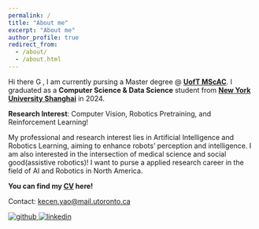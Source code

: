 ```yaml
---
permalink: /
title: "About me"
excerpt: "About me"
author_profile: true
redirect_from: 
  - /about/
  - /about.html
---
```

<!-- 

<img align="right" src="../images/img.jpeg" alt="Photo" style="width: 210px; border-radius: 10px; padding: 8px 8px 8px 8px"/> -->

Hi there <img src='https://github-production-user-asset-6210df.s3.amazonaws.com/24524555/238178097-766d336d-b87d-44ba-807c-c51de2bc6b4d.gif' alt='GIF示例' style='width: auto; height: 1em;'>, I am currently pursing a Master degree @ [**UofT MScAC**](https://mscac.utoronto.ca/). I graduated as a **Computer Science & Data Science** student from [**New York University Shanghai**](https://shanghai.nyu.edu/) in 2024.

**Research Interest**: Computer Vision, Robotics Pretraining, and Reinforcement Learning!

My professional and research interest lies in Artificial Intelligence and Robotics Learning, aiming to enhance robots’ perception and intelligence. I am also interested in the intersection of medical science and social good(assistive robotics)! I want to purse a applied research career in the field of AI and Robotics in North America.

**You can find my [CV](./cv) here!**

Contact: [kecen.yao@mail.utoronto.ca](mailto:kecen.yao@mail.utoronto.ca)


<a href="https://github.com/KecenYao" target="_blank">
<img src='https://img.shields.io/badge/github-%2324292e.svg?&style=for-the-badge&logo=github&logoColor=white' alt='github' style='margin-bottom: 5px;' />
</a>
<!-- <a href="https://twitter.com/KelingYao" target="_blank">
<img src='https://img.shields.io/badge/twitter-%2300acee.svg?&style=for-the-badge&logo=twitter&logoColor=white' alt='twitter' style='margin-bottom: 5px;' />
</a> -->
<a href="https://www.linkedin.com/in/kecenyao/" target="_blank">
<img src='https://img.shields.io/badge/linkedin-%231E77B5.svg?&style=for-the-badge&logo=linkedin&logoColor=white' alt='linkedin' style='margin-bottom: 5px;' />
</a>

